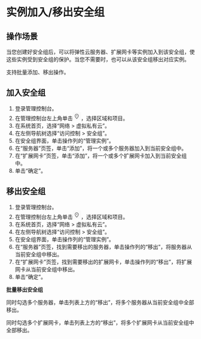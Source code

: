 # 实例加入/移出安全组<a name="SecurityGroup_0017"></a>

## 操作场景<a name="section1284185020245"></a>

当您创建好安全组后，可以将弹性云服务器、扩展网卡等实例加入到该安全组，使这些实例受到安全组的保护。当您不需要时，也可以从该安全组移出对应实例。

支持批量添加、移出操作。

## 加入安全组<a name="section7737145418298"></a>

1.  登录管理控制台。
2.  在管理控制台左上角单击![](figures/icon-region.png)，选择区域和项目。
3.  在系统首页，选择“网络 \> 虚拟私有云”。
4.  在左侧导航树选择“访问控制 \> 安全组”。
5.  在安全组界面，单击操作列的“管理实例”。
6.  在“服务器”页签，单击“添加”，将一个或多个服务器加入到当前安全组中。
7.  在“扩展网卡”页签，单击“添加”，将一个或多个扩展网卡加入到当前安全组中。
8.  单击“确定”。

## 移出安全组<a name="section147074331319"></a>

1.  登录管理控制台。
2.  在管理控制台左上角单击![](figures/icon-region.png)，选择区域和项目。
3.  在系统首页，选择“网络 \> 虚拟私有云”。
4.  在左侧导航树选择“访问控制 \> 安全组”。
5.  在安全组界面，单击操作列的“管理实例”。
6.  在“服务器”页签，找到需要移出的服务器，单击操作列的“移出”，将服务器从当前安全组中移出。
7.  在“扩展网卡”页签，找到需要移出的扩展网卡，单击操作列的“移出”，将扩展网卡从当前安全组中移出。
8.  单击“确定”。

**批量移出安全组**

同时勾选多个服务器，单击列表上方的“移出”，将多个服务器从当前安全组中全部移出。

同时勾选多个扩展网卡，单击列表上方的“移出”，将多个扩展网卡从当前安全组中全部移出。

